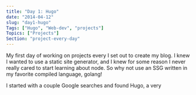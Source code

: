 ```yaml
---
title: "Day 1: Hugo"
date: "2014-04-12"
slug: "day1-hugo"
Tags: ["Hugo", "Web-dev", "projects"]
Topics: ["Projects"]
Section: "project-every-day"
---
```


My first day of working on projects every I set out to create my blog.
I knew I wanted to use a static site generator, and I knew for some reason
I never really cared to start learning about node.  So why not use an SSG
written in my favorite compiled language, golang!

I started with a couple Google searches and found Hugo, a very 
